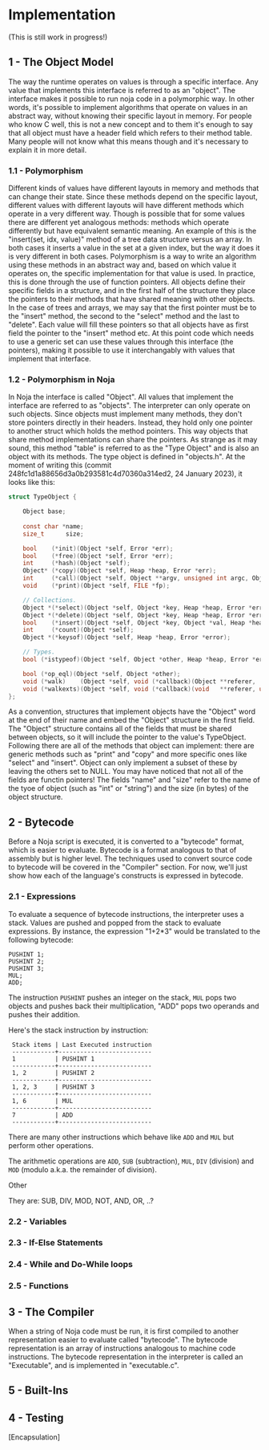 # Implementation

(This is still work in progress!)

## 1 - The Object Model
The way the runtime operates on values is through a specific interface. Any value that implements this interface is referred to as an "object". The interface makes it possible to run noja code in a polymorphic way. In other words, it's possible to implement algorithms that operate on values in an abstract way, without knowing their specific layout in memory. For people who know C well, this is not a new concept and to them it's enough to say that all object must have a header field which refers to their method table. Many people will not know what this means though and it's necessary to explain it in more detail.

### 1.1 - Polymorphism
Different kinds of values have different layouts in memory and methods that can change their state. Since these methods depend on the specific layout, different values with different layouts will have 
different methods which operate in a very different way. Though is possible that for some values there are different yet analogous methods: methods which operate differently but have equivalent semantic meaning. An example of this is the "insert(set, idx, value)" method of a tree data structure versus an array. In both cases it inserts a value in the set at a given index, but the way it does it is very different in both cases. Polymorphism is a way to write an algorithm using these methods in an abstract way and, based on which value it operates on, the specific implementation for that value is used. In practice, this is done through the use of function pointers. All objects define their specific fields in a structure, and in the first half of the structure they place the pointers to their methods that have shared meaning with other objects. In the case of trees and arrays, we may say that the first pointer must be to the "insert" method, the second to the "select" method and the last to "delete". Each value will fill these pointers so that all objects have as first field the pointer to the "insert" method etc. At this point code which needs to use a generic set can use these values through this interface (the pointers), making it possible to use it interchangably with values that implement that interface.

### 1.2 - Polymorphism in Noja
In Noja the interface is called "Object". All values that implement the interface are referred to as "objects". The interpreter can only operate on such objects. Since objects must implement many methods, they don't store pointers directly in their headers. Instead, they hold only one pointer to another struct which holds the method pointers. This way objects that share method implementations can share the pointers. As strange as it may sound, this method "table" is referred to as the "Type Object" and is also an object with its methods. The type object is defined in "objects.h". At the moment of writing this (commit 248fc1d1a88656d3a0b293581c4d70360a314ed2, 24 January 2023), it looks like this:

```c
struct TypeObject {

    Object base;
    
    const char *name;
    size_t      size;

    bool    (*init)(Object *self, Error *err);
    bool    (*free)(Object *self, Error *err);
    int     (*hash)(Object *self);
    Object* (*copy)(Object *self, Heap *heap, Error *err);
    int     (*call)(Object *self, Object **argv, unsigned int argc, Object *rets[static MAX_RETS], Heap *heap, Error *err);
    void    (*print)(Object *self, FILE *fp);

    // Collections.
    Object *(*select)(Object *self, Object *key, Heap *heap, Error *err);
    Object *(*delete)(Object *self, Object *key, Heap *heap, Error *err);
    bool    (*insert)(Object *self, Object *key, Object *val, Heap *heap, Error *err);
    int     (*count)(Object *self);
    Object *(*keysof)(Object *self, Heap *heap, Error *error);

    // Types.
    bool (*istypeof)(Object *self, Object *other, Heap *heap, Error *error);

    bool (*op_eql)(Object *self, Object *other);
    void (*walk)    (Object *self, void (*callback)(Object **referer,                    void *userp), void *userp);
    void (*walkexts)(Object *self, void (*callback)(void   **referer, unsigned int size, void *userp), void *userp);
};
```

As a convention, structures that implement objects have the "Object" word at the end of their name and embed the "Object" structure in the first field. The "Object" structure contains all of the fields that must be shared between objects, so it will include the pointer to the value's TypeObject. Following there are all of the methods that object can implement: there are generic methods such as "print" and "copy" and more specific ones like "select" and "insert". Object can only implement a subset of these by leaving the others set to NULL. You may have noticed that not all of the fields are functin pointers! The fields "name" and "size" refer to the name of the tyoe of object (such as "int" or "string") and the size (in bytes) of the object structure.

## 2 - Bytecode
Before a Noja script is executed, it is converted to a "bytecode" format, which is easier to evaluate. Bytecode is a format analogous to that of assembly but is higher level. The techniques used to convert source code to bytecode will be covered in the "Compiler" section. For now, we'll just show how each of the language's constructs is expressed in bytecode.

### 2.1 - Expressions
To evaluate a sequence of bytecode instructions, the interpreter uses a stack. Values are pushed and popped from the stack to evaluate expressions. By instance, the expression "1+2*3" would be translated to the following bytecode:
```
PUSHINT 1;
PUSHINT 2;
PUSHINT 3;
MUL;
ADD;
```
The instruction `PUSHINT` pushes an integer on the stack, `MUL` pops two objects and pushes back their multiplication, "ADD" pops two operands and pushes their addition.

Here's the stack instruction by instruction:
```
 Stack items | Last Executed instruction
 ------------+--------------------------
 1           | PUSHINT 1
 ------------+--------------------------
 1, 2        | PUSHINT 2
 ------------+--------------------------
 1, 2, 3     | PUSHINT 3
 ------------+--------------------------
 1, 6        | MUL
 ------------+--------------------------
 7           | ADD
 ------------+--------------------------
```
There are many other instructions which behave like `ADD` and `MUL` but perform other operations.

The arithmetic operations are `ADD`, `SUB` (subtraction), `MUL`, `DIV` (division) and `MOD` (modulo a.k.a. the remainder of division).

Other 

They are: SUB, DIV, MOD, NOT, AND,
OR, ..?

### 2.2 - Variables
### 2.3 - If-Else Statements
### 2.4 - While and Do-While loops
### 2.5 - Functions

<bytecode is a serialized version of the AST>


## 3 - The Compiler
When a string of Noja code must be run, it is first compiled to another
representation easier to evaluate called "bytecode". The bytecode
representation is an array of instructions analogous to machine code
instructions. The bytecode representation in the interpreter is called
an "Executable", and is implemented in "executable.c".

## 5 - Built-Ins

## 4 - Testing

[Encapsulation]